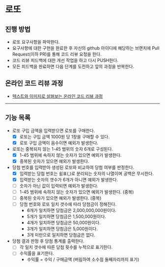 # 로또
## 진행 방법
* 로또 요구사항을 파악한다.
* 요구사항에 대한 구현을 완료한 후 자신의 github 아이디에 해당하는 브랜치에 Pull Request(이하 PR)를 통해 코드 리뷰 요청을 한다.
* 코드 리뷰 피드백에 대한 개선 작업을 하고 다시 PUSH한다.
* 모든 피드백을 완료하면 다음 단계를 도전하고 앞의 과정을 반복한다.

## 온라인 코드 리뷰 과정
* [텍스트와 이미지로 살펴보는 온라인 코드 리뷰 과정](https://github.com/next-step/nextstep-docs/tree/master/codereview)

---

## 기능 목록
* 로또 구입 금액을 입력받으면 로또를 구매한다.
  * [x] 로또는 구입 금액 1000원 당 1장을 구매할 수 있다.
  * [x] 로또 구입 금액이 음수이면 예외가 발생한다.
* 로또는 중복되지 않는 1-45 범위의 숫자 6개로 구성된다.
  * [x] 1-45 범위에 속하지 않는 숫자가 있으면 예외가 발생한다.
  * [x] 중복된 숫자가 있으면 예외가 발생한다.
* 당첨 번호를 입력받아 생성된 로또와 비교하여 당첨 여부를 판정한다.
  * [x] 입력받는 당첨 번호는 쉼표(,)로 분리되는 숫자의 나열이며 공백은 무시한다.
  * [x] 입력받는 숫자의 갯수가 6개가 아니면 예외가 발생한다.
  * [ ] 숫자가 아닌 값이 입력되면 예외가 발생한다.
  * [ ] 1-45 범위에 속하지 않는 숫자가 있으면 예외가 발생한다. (중복)
  * [ ] 중복된 숫자가 있으면 예외가 발생한다. (중복)
  * [ ] 당첨 번호와 로또 일치 갯수에 따라 당첨금이 정해진다.
    * 6개가 일치하면 당첨금은 2,000,000,000원이다.
    * 5개가 일치하면 당첨금은 1,500,000원이다.
    * 4개가 일치하면 당첨금은 50,000원이다.
    * 3개가 일치하면 당첨금은 5,000원이다.
    * 3개 미만으로 일치하면 당첨금은 없다.
* 당첨 결과 판정 후 당첨 통계를 출력한다.
  * [ ] 각 일치 갯수에 따른 당첨 횟수를 누적으로 표기한다.
  * [ ] 수익률을 표기한다.
    * 수익률 = 수익 / 구매금액 (버림하여 소수점 둘째자리까지 표기)